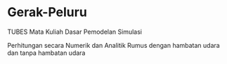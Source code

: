 # Gerak-Peluru
TUBES Mata Kuliah Dasar Pemodelan Simulasi

Perhitungan secara Numerik dan Analitik
Rumus dengan hambatan udara dan tanpa hambatan udara
